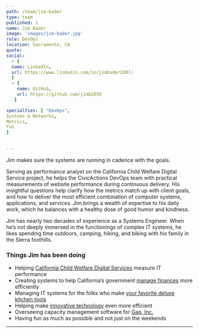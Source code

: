 ```yaml
---
path: /team/jim-bader
type: team
published: 1
name: Jim Bader
image: 'images/jim-bader.jpg'
role: DevOps
location: Sacramento, CA
quote: 
social: 
  - {
  name: LinkedIn,
  url: https://www.linkedin.com/in/jimbader2007/
  }
  - {
    name: GitHub,
    url: https://github.com/jimb2850
   }

specialties: [ "DevOps",
Systems & Networks,
Metrics,
Fun
]

  
---
```


Jim makes sure the systems are running in cadence with the goals. 

Serving as performance analyst on the California Child Welfare Digital Service project, he helps the CivicActions DevOps team with practical measurements of website performance during continuous delivery. His insightful questions help clarify how the metrics match up with client goals, and how to deliver the most efficient combination of computer systems, applications, and services. Jim brings a wealth of expertise to his daily work, which he balances with a healthy dose of good humor and kindness. 

Jim has nearly two decades of experience as a Systems Engineer. When he’s not deeply immersed in the functionings of complex IT systems, he likes spending time outdoors, camping, hiking, and biking with his family in the Sierra foothills.




### Things Jim has been doing
* Helping [California Child Welfare Digital Services](https://cwds.ca.gov/) measure IT performance 
* Creating systems to help California’s government [manage finances](http://www.fiscal.ca.gov/) more efficiently
* Managing IT systems for the folks who make [your favorite deluxe kitchen tools](https://www.williams-sonoma.com/)
* Helping make [innovative technology](https://www.ibm.com/) even more efficient
* Overseeing capacity management software for [Gap, Inc.](https://www.gap.com/)
* Having fun as much as possible and not just on the weekends



-------------------------------
